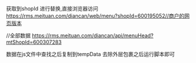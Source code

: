 <!--
 * @Author: your name
 * @Date: 2021-03-18 17:01:06
 * @LastEditTime: 2021-06-20 15:30:33
 * @LastEditors: sunj
 * @Description: In User Settings Edit
 * @FilePath: /newCreawling/美团扫码点餐(rms.meituan)/README.md
-->
获取到shopId 进行替换,直接浏览器访问
https://rms.meituan.com/diancan/web/menu?shopId=600195052//商户的网页版本


 //全部数据
https://rms.meituan.com/diancan/api/menuHead?mtShopId=600307283

数据在js文件中查找之后复制到tempData 去除外层包裹之后运行脚本即可